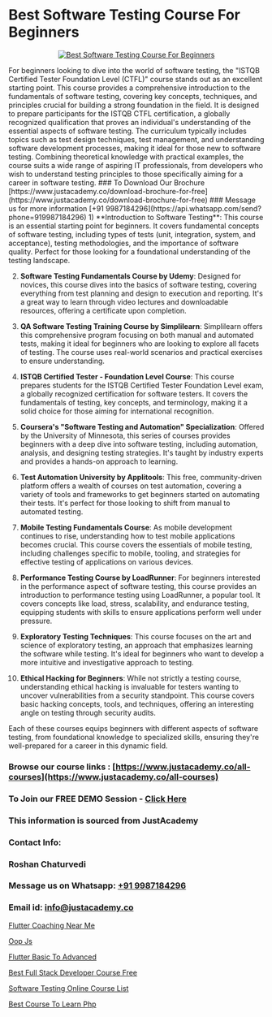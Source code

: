 # Best Software Testing Course For Beginners

<p align="center">
  <a href="https://justacademy.co/program-detail/software-testing">
    <img src="https://justacademy.co/storage2/program_images/1704700438.webp" alt="Best Software Testing Course For Beginners">
  </a>
</p>
For beginners looking to dive into the world of software testing, the "ISTQB Certified Tester Foundation Level (CTFL)" course stands out as an excellent starting point. This course provides a comprehensive introduction to the fundamentals of software testing, covering key concepts, techniques, and principles crucial for building a strong foundation in the field. It is designed to prepare participants for the ISTQB CTFL certification, a globally recognized qualification that proves an individual's understanding of the essential aspects of software testing. The curriculum typically includes topics such as test design techniques, test management, and understanding software development processes, making it ideal for those new to software testing. Combining theoretical knowledge with practical examples, the course suits a wide range of aspiring IT professionals, from developers who wish to understand testing principles to those specifically aiming for a career in software testing.
### To Download Our Brochure [https://www.justacademy.co/download-brochure-for-free](https://www.justacademy.co/download-brochure-for-free)
### Message us for more information [+91 9987184296](https://api.whatsapp.com/send?phone=919987184296)
1) **Introduction to Software Testing**: This course is an essential starting point for beginners. It covers fundamental concepts of software testing, including types of tests (unit, integration, system, and acceptance), testing methodologies, and the importance of software quality. Perfect for those looking for a foundational understanding of the testing landscape.

2) **Software Testing Fundamentals Course by Udemy**: Designed for novices, this course dives into the basics of software testing, covering everything from test planning and design to execution and reporting. It's a great way to learn through video lectures and downloadable resources, offering a certificate upon completion.

3) **QA Software Testing Training Course by Simplilearn**: Simplilearn offers this comprehensive program focusing on both manual and automated tests, making it ideal for beginners who are looking to explore all facets of testing. The course uses real-world scenarios and practical exercises to ensure understanding.

4) **ISTQB Certified Tester - Foundation Level Course**: This course prepares students for the ISTQB Certified Tester Foundation Level exam, a globally recognized certification for software testers. It covers the fundamentals of testing, key concepts, and terminology, making it a solid choice for those aiming for international recognition.

5) **Coursera's "Software Testing and Automation" Specialization**: Offered by the University of Minnesota, this series of courses provides beginners with a deep dive into software testing, including automation, analysis, and designing testing strategies. It's taught by industry experts and provides a hands-on approach to learning.

6) **Test Automation University by Applitools**: This free, community-driven platform offers a wealth of courses on test automation, covering a variety of tools and frameworks to get beginners started on automating their tests. It's perfect for those looking to shift from manual to automated testing.

7) **Mobile Testing Fundamentals Course**: As mobile development continues to rise, understanding how to test mobile applications becomes crucial. This course covers the essentials of mobile testing, including challenges specific to mobile, tooling, and strategies for effective testing of applications on various devices.

8) **Performance Testing Course by LoadRunner**: For beginners interested in the performance aspect of software testing, this course provides an introduction to performance testing using LoadRunner, a popular tool. It covers concepts like load, stress, scalability, and endurance testing, equipping students with skills to ensure applications perform well under pressure.

9) **Exploratory Testing Techniques**: This course focuses on the art and science of exploratory testing, an approach that emphasizes learning the software while testing. It's ideal for beginners who want to develop a more intuitive and investigative approach to testing.

10) **Ethical Hacking for Beginners**: While not strictly a testing course, understanding ethical hacking is invaluable for testers wanting to uncover vulnerabilities from a security standpoint. This course covers basic hacking concepts, tools, and techniques, offering an interesting angle on testing through security audits.

Each of these courses equips beginners with different aspects of software testing, from foundational knowledge to specialized skills, ensuring they're well-prepared for a career in this dynamic field.

### Browse our course links : [https://www.justacademy.co/all-courses](https://www.justacademy.co/all-courses) 
### To Join our FREE DEMO Session - [Click Here](https://www.justacademy.co/register-for-course-demo)


### This information is sourced from JustAcademy
### Contact Info:
### Roshan Chaturvedi
### Message us on Whatsapp: [+91 9987184296](https://api.whatsapp.com/send?phone=919987184296)
### Email id: [info@justacademy.co](mailto:info@justacademy.co)
                
[Flutter Coaching Near Me](https://www.linkedin.com/pulse/flutter-coaching-near-me-justacademy-39msc/)

[Oop Js](https://www.linkedin.com/pulse/oop-js-justacademy-ahmedabad-thnhe?trackingId=LlpDv%2BgKlJrPOebiS8I5uw%3D%3D&lipi=urn%3Ali%3Apage%3Ad_flagship3_company_admin%3BaDgp3xTAQPe9zxsqrS35EA%3D%3D)

[Flutter Basic To Advanced](https://medium.com/@AkashSingh2052/flutter-basic-to-advanced-44b5ca7033e2)

[Best Full Stack Developer Course Free](https://medium.com/@ranepooja/best-full-stack-developer-course-free-ef9d89cfaeee)

[Software Testing Online Course List](https://justacademyin.github.io/justacademy/software-testing-online-course-list)

[Best Course To Learn Php](https://justacademyin.github.io/justacademy/best-course-to-learn-php)

